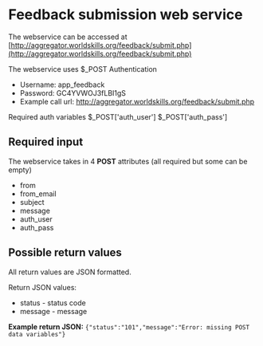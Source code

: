 Feedback submission web service
===============================

The webservice can be accessed at [http://aggregator.worldskills.org/feedback/submit.php](http://aggregator.worldskills.org/feedback/submit.php)

The webservice uses $_POST Authentication

* Username: app_feedback
* Password: GC4YVWOJ3fLBI1gS
* Example call url: http://aggregator.worldskills.org/feedback/submit.php

Required auth variables
	$_POST['auth_user']
	$_POST['auth_pass']


Required input
-----------------

The webservice takes in 4 **POST** attributes (all required but some can be empty)

* from
* from_email
* subject
* message
* auth_user
* auth_pass

Possible return values
------------------------

All return values are JSON formatted.

Return JSON values:

* status - status code
* message - message

**Example return JSON:** `{"status":"101","message":"Error: missing POST data variables"}`
